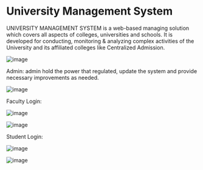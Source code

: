 # University Management System
UNIVERSITY MANAGEMENT SYSTEM is a web-based managing solution which covers all aspects of colleges, universities and schools. It is developed for conducting, monitoring & analyzing complex activities of the University and its affiliated colleges like Centralized Admission.

![image](https://user-images.githubusercontent.com/65845126/134660893-0ac3b076-d389-4635-b091-f7ce27e82008.png)

Admin: admin hold the power that regulated, update the system and provide necessary improvements as needed.

![image](https://user-images.githubusercontent.com/65845126/134660954-d1ba5227-d6b1-413a-962e-29e10d794a5c.png)

Faculty Login:

![image](https://user-images.githubusercontent.com/65845126/134660743-c856bd73-489e-4e88-b78c-fe21876773b9.png)


![image](https://user-images.githubusercontent.com/65845126/134660682-1d13e38d-c474-4896-a7f0-1c7c1cf8c189.png)

Student Login:

![image](https://user-images.githubusercontent.com/65845126/134661045-a782c57f-b6e8-4c61-bf33-cab71c102e8b.png)

![image](https://user-images.githubusercontent.com/65845126/134661286-1c09303a-3462-4c05-9664-e07b489f8e47.png)
